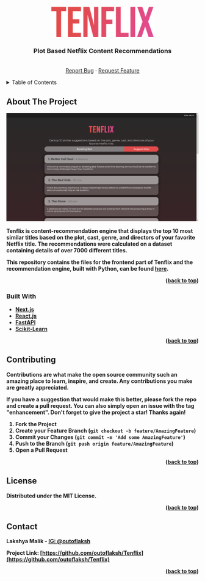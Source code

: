 <!-- PROJECT LOGO -->
<br />
<div align="center">
  <a href="https://github.com/outoflaksh/Tenflix/">
    <img src="./public/logo.png/" alt="Logo" width="auto" height="80">
  </a>

  <h3 align="center">Plot Based Netflix Content Recommendations</h3>

  <p align="center">
    <br />
    <a href="https://github.com/outoflaksh/Tenflix/issues">Report Bug</a>
    ·
    <a href="https://github.com/outoflaksh/Tenflix/issues">Request Feature</a>
  </p>
</div>



<!-- TABLE OF CONTENTS -->
<details>
  <summary>Table of Contents</summary>
  <ol>
    <li>
      <a href="#about-the-project">About The Project</a>
      <ul>
        <li><a href="#built-with">Built With</a></li>
      </ul>
    </li>
    <li><a href="#contributing">Contributing</a></li>
    <li><a href="#license">License</a></li>
    <li><a href="#contact">Contact</a></li>
  </ol>
</details>



<!-- ABOUT THE PROJECT -->
## About The Project

[![Product Name Screen Shot][product-screenshot]]()

<b> 
Tenflix is content-recommendation engine that displays the top 10 most similar titles based on the plot, cast, genre, and directors of your favorite Netflix title. The recommendations were calculated on a dataset containing details of over 7000 different titles.

This repository contains the files for the frontend part of Tenflix and the recommendation engine, built with Python, can be found [here](https://github.com/outoflaksh/Plot-Based-Netflix-Recommendation).

<p align="right">(<a href="#top">back to top</a>)</p>



### Built With

* [Next.js](https://nextjs.org/)
* [React.js](https://reactjs.org/)
* [FastAPI](https://fastapi.tiangolo.com/)
* [Scikit-Learn](https://github.com/outoflaksh/Tenflix/)

<p align="right">(<a href="#top">back to top</a>)</p>


<!-- CONTRIBUTING -->
## Contributing

Contributions are what make the open source community such an amazing place to learn, inspire, and create. Any contributions you make are **greatly appreciated**.

If you have a suggestion that would make this better, please fork the repo and create a pull request. You can also simply open an issue with the tag "enhancement".
Don't forget to give the project a star! Thanks again!

1. Fork the Project
2. Create your Feature Branch (`git checkout -b feature/AmazingFeature`)
3. Commit your Changes (`git commit -m 'Add some AmazingFeature'`)
4. Push to the Branch (`git push origin feature/AmazingFeature`)
5. Open a Pull Request

<p align="right">(<a href="#top">back to top</a>)</p>



<!-- LICENSE -->
## License

Distributed under the MIT License.

<p align="right">(<a href="#top">back to top</a>)</p>



<!-- CONTACT -->
## Contact

Lakshya Malik - [IG: @outoflaksh](https://instagram.com/outoflakshoutoflaksh/Tenflix)

Project Link: [https://github.com/outoflaksh/Tenflix](https://github.com/outoflaksh/Tenflix)

<p align="right">(<a href="#top">back to top</a>)</p>

[product-screenshot]: ./public/home-ss.png
